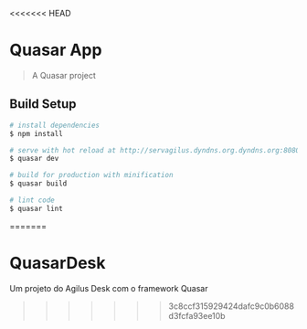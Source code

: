 <<<<<<< HEAD
# Quasar App

> A Quasar project

## Build Setup

``` bash
# install dependencies
$ npm install

# serve with hot reload at http://servagilus.dyndns.org.dyndns.org:8080
$ quasar dev

# build for production with minification
$ quasar build

# lint code
$ quasar lint
```
=======
# QuasarDesk
Um projeto do Agilus Desk com o framework Quasar
>>>>>>> 3c8ccf315929424dafc9c0b6088d3fcfa93ee10b
